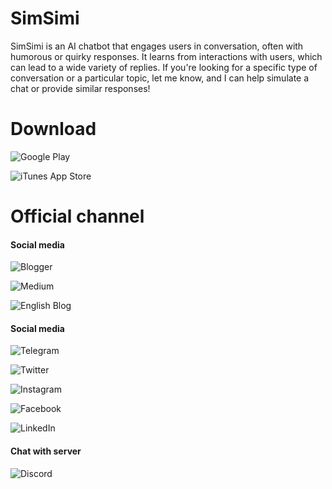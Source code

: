 # SimSimi

SimSimi is an AI chatbot that engages users in conversation, often with humorous or quirky responses. It learns from interactions with users, which can lead to a wide variety of replies. If you're looking for a specific type of conversation or a particular topic, let me know, and I can help simulate a chat or provide similar responses!

# Download

![Google Play](https://img.shields.io/endpoint?url=https%3A%2F%2Fplay.cuzi.workers.dev%2Fplay%3Fi%3Dcom.ismaker.android.simsimi%26l%3D%24name%26m%3D%24shortinstalls&style=flat&logo=GooglePlay&color=Green
)

![iTunes App Store](https://img.shields.io/itunes/v/375239755?logo=AppStore&logoColor=%23FFFFFF&color=Blue)
  
# Official channel
#### Social media

![Blogger](https://img.shields.io/badge/Official%20blog%20SimSimi%20-%20on%20Blogger-%23FF5722?style=flat&logo=Blogger&logoColor=%23FFFFFF)

![Medium](https://img.shields.io/badge/Official%20blog%20SimSimi%20-%20on%20Naver%20Blog-%2303C75A?style=flat&logo=Naver&logoColor=%23FFFFFF)

![English Blog](https://img.shields.io/badge/Official%20blog%20SimSimi%20-%20on%20Medium-white?style=flat&logo=Medium&logoColor=%23FFFFFF)
#### Social media

![Telegram](https://img.shields.io/badge/Official%20channel%20SimSimi%20-%20on%20Telegram-%230088CC?style=flat&logo=Telegram&logoColor=%23FFFFFF) 

![Twitter](https://img.shields.io/badge/Official%20channel%20SimSimi%20-%20on%20Twitter-%231D9BF0?style=flat&logo=X)

![Instagram](https://img.shields.io/badge/Official%20channel%20SimSimi%20-%20on%20Instagram-%231D9BF0?style=flat&logo=Instagram&logoColor=%23FFFFFF&color=%23DD2A7B)

![Facebook](https://img.shields.io/badge/Official%20channel%20SimSimi%20-%20on%20Facebook-%230866FF?style=flat&logo=Facebook&logoColor=%23FFFFFF)

![LinkedIn](https://img.shields.io/badge/Official%20channel%20SimSimi%20-%20on%20LinkedIn-%230077B5?style=flat&logo=LinkedIn&logoColor=%23FFFFFF)
#### Chat with server

![Discord](https://img.shields.io/discord/1019087711732256808?style=flat&logo=Discord&logoColor=%23FFFFFF&color=%235865F2)
